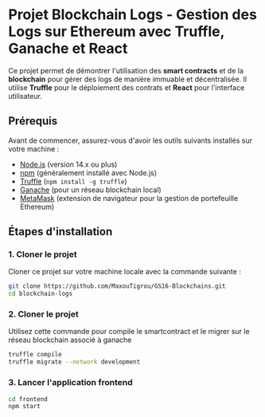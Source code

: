 # Projet Blockchain Logs - Gestion des Logs sur Ethereum avec Truffle, Ganache et React

Ce projet permet de démontrer l'utilisation des **smart contracts** et de la **blockchain** pour gérer des logs de manière immuable et décentralisée. Il utilise **Truffle** pour le déploiement des contrats et **React** pour l'interface utilisateur.

## Prérequis

Avant de commencer, assurez-vous d'avoir les outils suivants installés sur votre machine :

- [Node.js](https://nodejs.org/en/) (version 14.x ou plus)
- [npm](https://www.npmjs.com/) (généralement installé avec Node.js)
- [Truffle](https://www.trufflesuite.com/truffle) (`npm install -g truffle`)
- [Ganache](https://www.trufflesuite.com/ganache) (pour un réseau blockchain local)
- [MetaMask](https://metamask.io/) (extension de navigateur pour la gestion de portefeuille Ethereum)

## Étapes d'installation

### 1. Cloner le projet

Cloner ce projet sur votre machine locale avec la commande suivante :

```bash
git clone https://github.com/MaxouTigrou/GS16-Blockchains.git
cd blockchain-logs
```
### 2. Cloner le projet

Utilisez cette commande pour compile le smartcontract et le migrer sur le réseau blockchain associé à ganache

```bash
truffle compile
truffle migrate --network development
```

### 3. Lancer l'application frontend
```bash
cd frontend
npm start
```


